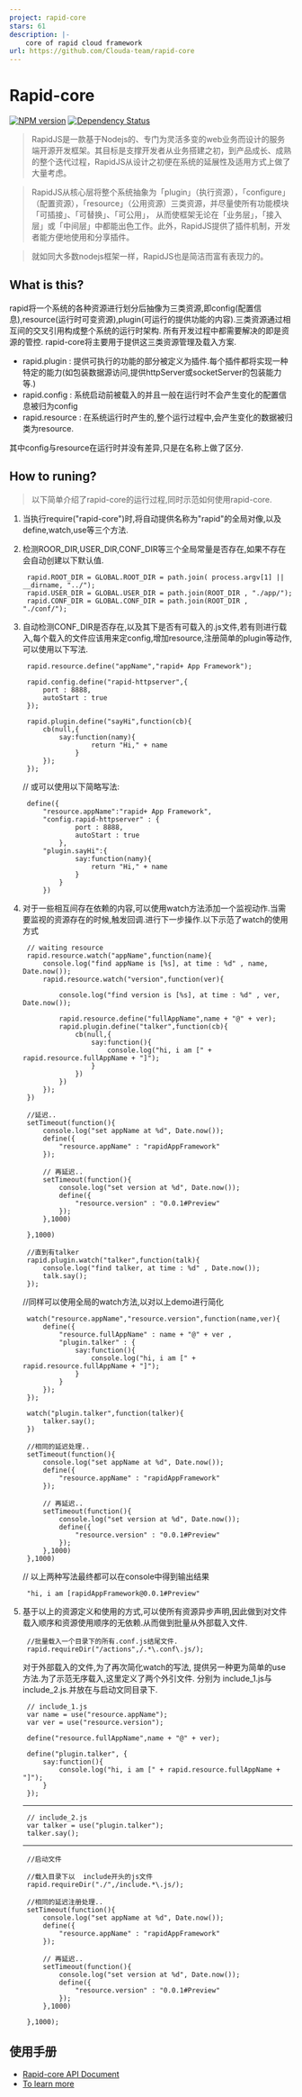 ```yaml
---
project: rapid-core
stars: 61
description: |-
    core of rapid cloud framework
url: https://github.com/Clouda-team/rapid-core
---
```


# Rapid-core

[![NPM version](https://badge.fury.io/js/rapid-core.svg)](http://badge.fury.io/js/rapid-core)
[![Dependency Status](https://david-dm.org/clouda-team/rapid-core.svg)](https://david-dm.org/clouda-team/rapid-core)

> RapidJS是一款基于Nodejs的、专门为灵活多变的web业务而设计的服务端开源开发框架。其目标是支撑开发者从业务搭建之初，到产品成长、成熟的整个迭代过程，RapidJS从设计之初便在系统的延展性及适用方式上做了大量考虑。

> RapidJS从核心层将整个系统抽象为「plugin」（执行资源），「configure」（配置资源），「resource」（公用资源）三类资源，并尽量使所有功能模块「可插接」、「可替换」、「可公用」， 从而使框架无论在「业务层」，「接入层」或「中间层」中都能出色工作。此外，RapidJS提供了插件机制，开发者能方便地使用和分享插件。

> 就如同大多数nodejs框架一样，RapidJS也是简洁而富有表现力的。

## What is this?
rapid将一个系统的各种资源进行划分后抽像为三类资源,即config(配置信息),resource(运行时可变资源),plugin(可运行的提供功能的内容).三类资源通过相互间的交叉引用构成整个系统的运行时架构. 所有开发过程中都需要解决的即是资源的管控. rapid-core将主要用于提供这三类资源管理及载入方案.

* rapid.plugin : 提供可执行的功能的部分被定义为插件.每个插件都将实现一种特定的能力(如包装数据源访问,提供httpServer或socketServer的包装能力等.)
* rapid.config : 系统启动前被载入的并且一般在运行时不会产生变化的配置信息被归为config
* rapid.resource : 在系统运行时产生的,整个运行过程中,会产生变化的数据被归类为resource.

其中config与resource在运行时并没有差异,只是在名称上做了区分.

## How to runing?

> 以下简单介绍了rapid-core的运行过程,同时示范如何使用rapid-core.

1. 当执行require("rapid-core")时,将自动提供名称为"rapid"的全局对像,以及define,watch,use等三个方法.
2. 检测ROOR_DIR,USER_DIR,CONF_DIR等三个全局常量是否存在,如果不存在会自动创建以下默认值.

		rapid.ROOT_DIR = GLOBAL.ROOT_DIR = path.join( process.argv[1] || __dirname, "../");
		rapid.USER_DIR = GLOBAL.USER_DIR = path.join(ROOT_DIR , "./app/");
		rapid.CONF_DIR = GLOBAL.CONF_DIR = path.join(ROOT_DIR , "./conf/");

3. 自动检测CONF_DIR是否存在,以及其下是否有可载入的.js文件,若有则进行载入,每个载入的文件应该用来定config,增加resource,注册简单的plugin等动作,可以使用以下写法.

		rapid.resource.define("appName","rapid+ App Framework");
		
		rapid.config.define("rapid-httpserver",{
			port : 8888,
			autoStart : true
		});
		
		rapid.plugin.define("sayHi",function(cb){
			cb(null,{
				say:function(namy){
						return "Hi," + name
					}
			});
		});
		
	// 或可以使用以下简略写法:
 
		define({
			"resource.appName":"rapid+ App Framework",
			"config.rapid-httpserver" : {
					port : 8888,
					autoStart : true
				},
			"plugin.sayHi":{
					say:function(namy){
						return "Hi," + name
					}
				}
			})
			
4. 对于一些相互间存在依赖的内容,可以使用watch方法添加一个监视动作.当需要监视的资源存在的时候,触发回调.进行下一步操作.以下示范了watch的使用方式
		
		// waiting resource
		rapid.resource.watch("appName",function(name){
			console.log("find appName is [%s], at time : %d" , name, Date.now());
			rapid.resource.watch("version",function(ver){
				
				console.log("find version is [%s], at time : %d" , ver, Date.now());
				
				rapid.resource.define("fullAppName",name + "@" + ver);
				rapid.plugin.define("talker",function(cb){
					cb(null,{
						say:function(){
							console.log("hi, i am [" + rapid.resource.fullAppName + "]");
						}
					})
				})
			});
		})
		
		//延迟..
		setTimeout(function(){
			console.log("set appName at %d", Date.now());
			define({
				"resource.appName" : "rapidAppFramework"
			});
			
			// 再延迟..
			setTimeout(function(){
				console.log("set version at %d", Date.now());
				define({
					"resource.version" : "0.0.1#Preview"
				});
			},1000)
			
		},1000)
		
		//直到有talker
		rapid.plugin.watch("talker",function(talk){
			console.log("find talker, at time : %d" , Date.now());
			talk.say();
		});	
		
	//同样可以使用全局的watch方法,以对以上demo进行简化
				
		watch("resource.appName","resource.version",function(name,ver){
			define({
				"resource.fullAppName" : name + "@" + ver , 
				"plugin.talker" : {
					say:function(){
						console.log("hi, i am [" + rapid.resource.fullAppName + "]");
					}
				}
			});
		});
		
		watch("plugin.talker",function(talker){
			talker.say();
		})
		
		//相同的延迟处理..
		setTimeout(function(){
			console.log("set appName at %d", Date.now());
			define({
				"resource.appName" : "rapidAppFramework"
			});
			
			// 再延迟..
			setTimeout(function(){
				console.log("set version at %d", Date.now());
				define({
					"resource.version" : "0.0.1#Preview"
				});
			},1000)
		},1000)

	// 以上两种写法最终都可以在console中得到输出结果
	
		"hi, i am [rapidAppFramework@0.0.1#Preview"
5. 基于以上的资源定义和使用的方式,可以使所有资源异步声明,因此做到对文件载入顺序和资源使用顺序的无依赖.从而做到批量从外部载入文件.
 		
 		//批量载入一个目录下的所有.conf.js结尾文件.
 		rapid.requireDir("/actions",/.*\.conf\.js/);
 		
	对于外部载入的文件,为了再次简化watch的写法, 提供另一种更为简单的use方法.为了示范无序载入,这里定义了两个外引文件. 分别为 include_1.js与include_2.js.并放在与启动文同目录下.
	

		// include_1.js
		var name = use("resource.appName");
		var ver = use("resource.version");
		
		define("resource.fullAppName",name + "@" + ver);
		
		define("plugin.talker", {
			say:function(){
				console.log("hi, i am [" + rapid.resource.fullAppName + "]");
			}
		});
		
	--------
	
		// include_2.js
		var talker = use("plugin.talker");
		talker.say();
		
	--------
		
		//启动文件
		
		//载入目录下以  include开头的js文件
		rapid.requireDir("./",/include.*\.js/);
		
		//相同的延迟注册处理..
		setTimeout(function(){
			console.log("set appName at %d", Date.now());
			define({
				"resource.appName" : "rapidAppFramework"
			});
			
			// 再延迟..
			setTimeout(function(){
				console.log("set version at %d", Date.now());
				define({
					"resource.version" : "0.0.1#Preview"
				});
			},1000)
			
		},1000);

## 使用手册		

* [Rapid-core API Document ](http://cloudaplus.duapp.com/rapid/core/api_document)
* [To learn more](http://cloudaplus.duapp.com/)


